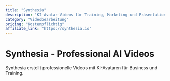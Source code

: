 ```yaml
---
title: "Synthesia"
description: "KI-Avatar-Videos für Training, Marketing und Präsentationen"
category: "Videobearbeitung"
pricing: "Kostenpflichtig"
affiliate_link: "https://synthesia.io"
---
```


# Synthesia - Professional AI Videos

Synthesia erstellt professionelle Videos mit KI-Avataren für Business und Training.